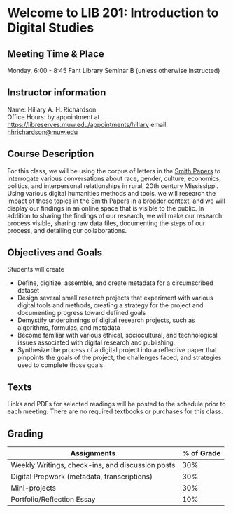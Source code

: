 # Welcome to LIB 201: Introduction to Digital Studies

## Meeting Time & Place

Monday, 6:00 - 8:45 
Fant Library Seminar B (unless otherwise instructed)

## Instructor information
Name: Hillary A. H. Richardson  
Office Hours: by appointment at https://libreserves.muw.edu/appointments/hillary 
email: hhrichardson@muw.edu

## Course Description

For this class, we will be using the corpus of letters in the [Smith Papers](https://smithpapers.github.io/) to interrogate various conversations about race, gender, culture, economics, politics, and interpersonal relationships in rural, 20th century Mississippi. Using various digital humanities methods and tools, we will research the impact of these topics in the Smith Papers in a broader context, and we will display our findings in an online space that is visible to the public. In addition to sharing the findings of our research, we will make our research process visible, sharing raw data files, documenting the steps of our process, and detailing our collaborations.

## Objectives and Goals

Students will create 

* Define, digitize, assemble, and create metadata for a circumscribed dataset
* Design several small research projects that experiment with various digital tools and methods, creating a strategy for the project and documenting progress toward defined goals
* Demystify underpinnings of digital research projects, such as algorithms, formulas, and metadata
* Become familiar with various ethical, sociocultural, and technological issues associated with digital research and publishing.
* Synthesize the process of a digital project into a reflective paper that pinpoints the goals of the project, the challenges faced, and strategies used to complete those goals.

## Texts

Links and PDFs for selected readings will be posted to the schedule prior to each meeting. There are no required textbooks or purchases for this class.

## Grading

| Assignments | % of Grade |
|------------|-----------|
| Weekly Writings, check-ins, and discussion posts | 30% |
| Digital Prepwork (metadata, transcriptions) | 30% |
| Mini-projects | 30% |
| Portfolio/Reflection Essay | 10% |


